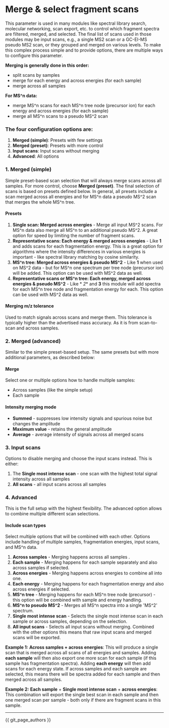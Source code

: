 # Merge & select fragment scans

This parameter is used in many modules like spectral library search, molecular networking, scan
export, etc. to control which fragment spectra are filtered, merged, and selected.
The final list of scans used in those modules may be input scans, e.g., a single MS2 scan or a
GC-EI-MS pseudo MS2 scan, or they grouped and merged on various levels.
To make this complex process simple and to provide options, there are multiple ways to configure
this parameter.

**Merging is generally done in this order:**

- split scans by samples
- merge for each energy and across energies (for each sample)
- merge across all samples

**For MS^n data:**

- merge MS^n scans for each MS^n tree node (precursor ion) for each energy and across energies (for
  each sample)
- merge all MS^n scans to a pseudo MS^2 scan

### The four configuration options are:

1. **Merged (simple)**: Presets with few settings
2. **Merged (preset)**: Presets with more control
3. **Input scans**: Input scans without merging
4. **Advanced**: All options

### 1. Merged (simple)

Simple preset-based scan selection that will always merge scans across all samples. For more
control, choose **Merged (preset)**.
The final selection of scans is based on presets defined below.
In general, all presets include a scan merged across all energies and for MS^n data a pseudo MS^2
scan that merges the whole MS^n tree.

#### Presets

1. **Single scan: Merged across energies** - Merge all input MS^2 scans. For MS^n data also merge
   all MS^n to an additional pseudo MS^2. A great option for speed by limiting the number of
   fragment scans.
2. **Representative scans: Each energy & merged across energies** - Like **1** and adds scans for
   each fragmentation energy. This is a great option for algorithms where the intensity differences
   in various energies is important - like spectral library matching by cosine similarity.
3. **MS^n tree: Merged across energies & pseudo MS^2** - Like **1** when used on MS^2 data - but for
   MS^n one spectrum per tree node (precursor ion) will be added. This option can be used with MS^2
   data as well.
4. **Representative scans or MS^n tree: Each energy, merged across energies & pseudo MS^2** - Like *
   *2** and **3** this module will add spectra for each MS^n tree node and fragmentation energy for
   each. This option can be used with MS^2 data as well.

#### Merging m/z tolerance

Used to match signals across scans and merge them. This tolerance is typically higher than the
advertised mass accuracy. As it is from scan-to-scan and across samples.

### 2. Merged (advanced)

Similar to the simple preset-based setup. The same presets but with more additional parameters, as
described below:

#### Merge

Select one or multiple options how to handle multiple samples:

- Across samples (like the simple setup)
- Each sample

#### Intensity merging mode

- **Summed** - suppresses low intensity signals and spurious noise but changes the amplitude
- **Maximum value** - retains the general amplitude 
- **Average** - average intensity of signals across all merged scans

### 3. Input scans

Options to disable merging and choose the input scans instead. This is either:

1. The **Single most intense scan** - one scan with the highest total signal intensity across all
   samples
2. **All scans** - all input scans across all samples

### 4. Advanced

This is the full setup with the highest flexibility. The advanced option allows to combine multiple
different scan selections.

#### Include scan types

Select multiple options that will be combined with each other. Options include handling of multiple
samples, fragmentation energies, input scans, and MS^n data.

1. **Across samples** - Merging happens across all samples .
2. **Each sample** - Merging happens for each sample separately and also across samples if selected.
3. **Across energies** - Merging happens across energies to combine all into one.
4. **Each energy** - Merging happens for each fragmentation energy and also across energies if
   selected.
5. **MS^n tree** - Merging happens for each MS^n tree node (precursor) - this option will be
   combined with sample and energy handling.
6. **MS^n to pseudo MS^2** - Merges all MS^n spectra into a single 'MS^2' spectrum.
7. **Single most intense scan** - Selects the single most intense scan in each sample or across
   samples, depending on the selection.
8. **All input scans** - Selects all input scans without merging. Combined with the other options
   this means that raw input scans and merged scans will be exported.

**Example 1:** **Across samples + across energies**: This will produce a single scan that is merged
across all scans of all energies and samples.
Adding **each sample** will then also export one more scan for each sample (if this sample has
fragmentation spectra).
Adding **each energy** will then add scans for each energy state. If across samples and each sample
are selected, this means there will be spectra added for each sample and then merged across all
samples.

**Example 2:** **Each sample** + **Single most intense scan** + **across energies**: This
combination will export the single best scan in each sample and then one merged scan per sample -
both only if there are fragment scans in this sample.

---

{{ git_page_authors }}
